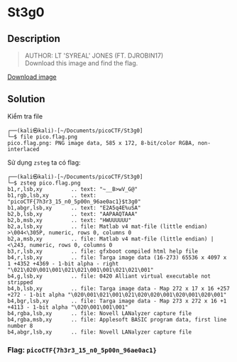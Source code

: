 # St3g0
## Description
> AUTHOR: LT 'SYREAL' JONES (FT. DJROBIN17)       
> Download this image and find the flag.        

[Download image](https://artifacts.picoctf.net/c/421/pico.flag.png)    
## Solution
Kiểm tra file
```
┌──(kali㉿kali)-[~/Documents/picoCTF/St3g0]
└─$ file pico.flag.png 
pico.flag.png: PNG image data, 585 x 172, 8-bit/color RGBA, non-interlaced
```
Sử dụng `zsteg` ta có flag:      
```
┌──(kali㉿kali)-[~/Documents/picoCTF/St3g0]
└─$ zsteg pico.flag.png   
b1,r,lsb,xy         .. text: "~__B>wV_G@"
b1,rgb,lsb,xy       .. text: "picoCTF{7h3r3_15_n0_5p00n_96ae0ac1}$t3g0"
b1,abgr,lsb,xy      .. text: "E2A5q4E%uSA"
b2,b,lsb,xy         .. text: "AAPAAQTAAA"
b2,b,msb,xy         .. text: "HWUUUUUU"
b2,a,lsb,xy         .. file: Matlab v4 mat-file (little endian) >\004<\305P, numeric, rows 0, columns 0
b2,a,msb,xy         .. file: Matlab v4 mat-file (little endian) | <\243, numeric, rows 0, columns 0
b3,r,lsb,xy         .. file: gfxboot compiled html help file
b4,r,lsb,xy         .. file: Targa image data (16-273) 65536 x 4097 x 1 +4352 +4369 - 1-bit alpha - right "\021\020\001\001\021\021\001\001\021\021\001"                                                                                                            
b4,g,lsb,xy         .. file: 0420 Alliant virtual executable not stripped
b4,b,lsb,xy         .. file: Targa image data - Map 272 x 17 x 16 +257 +272 - 1-bit alpha "\020\001\021\001\021\020\020\001\020\001\020\001"                                                                                                                        
b4,bgr,lsb,xy       .. file: Targa image data - Map 273 x 272 x 16 +1 +4113 - 1-bit alpha "\020\001\001\001"
b4,rgba,lsb,xy      .. file: Novell LANalyzer capture file
b4,rgba,msb,xy      .. file: Applesoft BASIC program data, first line number 8
b4,abgr,lsb,xy      .. file: Novell LANalyzer capture file
```
### Flag: `picoCTF{7h3r3_15_n0_5p00n_96ae0ac1}`
